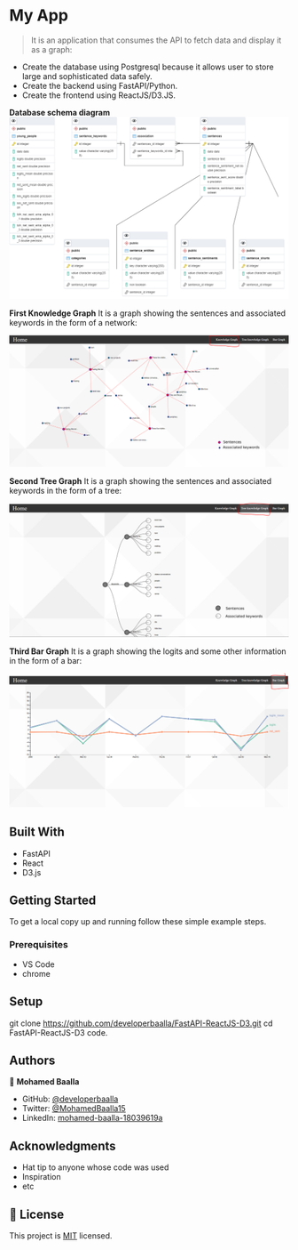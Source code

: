 # My App

> It is an application that consumes the API to fetch data and display it as a graph:
- Create the database using Postgresql because it allows user to store large and sophisticated data safely.
- Create the backend using FastAPI/Python.
- Create the frontend using ReactJS/D3.JS.

**Database schema diagram**
![Database schema diagram](attachments/database.png)

**First Knowledge Graph**
It is a graph showing the sentences and associated keywords in the form of a network:

![knowledge graph](attachments/Graph1.PNG)

**Second Tree Graph**
It is a graph showing the sentences and associated keywords in the form of a tree:

![Tree graph](attachments/Graph2.PNG)

**Third Bar Graph**
It is a graph showing the logits and some other information in the form of a bar:

![Bar graph](attachments/Graph3.PNG)


## Built With

- FastAPI
- React
- D3.js

## Getting Started

To get a local copy up and running follow these simple example steps.

### Prerequisites
- VS Code
- chrome

## Setup
git clone https://github.com/developerbaalla/FastAPI-ReactJS-D3.git 
cd FastAPI-ReactJS-D3
code.

## Authors

👤 **Mohamed Baalla**

- GitHub: [@developerbaalla](https://github.com/developerbaalla)
- Twitter: [@MohamedBaalla15](https://twitter.com/MohamedBaalla15)
- LinkedIn: [mohamed-baalla-18039619a](https://linkedin.com/in/mohamed-baalla-18039619a)



## Acknowledgments

- Hat tip to anyone whose code was used
- Inspiration
- etc

## 📝 License

This project is [MIT](./MIT.md) licensed.
